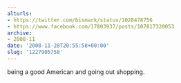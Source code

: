 ```yaml
---
alturls:
- https://twitter.com/bismark/status/1028478756
- https://www.facebook.com/17803937/posts/107817320053
archive:
- 2008-11
date: '2008-11-28T20:55:58+00:00'
slug: '1227905758'
---
```


being a good American and going out shopping.

